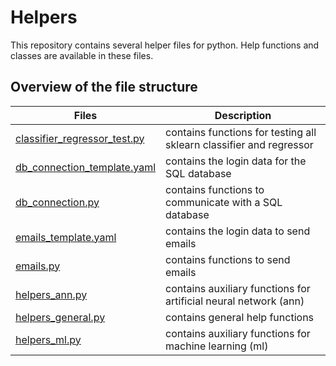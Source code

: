 # Helpers

This repository contains several helper files for python. Help functions and classes are available in these files.


## Overview of the file structure
| Files                                                           | Description                                                   |
| --------------------------------------------------------------- | ------------------------------------------------------------- |
| [classifier_regressor_test.py](classifier_regressor_test.py)    | contains functions for testing all sklearn classifier and regressor   |
| [db_connection_template.yaml](db_connection_template.yaml)      | contains the login data for the SQL database                  |
| [db_connection.py](db_connection.py)                            | contains functions to communicate with a SQL database         |
| [emails_template.yaml](emails_template.yaml)                    | contains the login data to send emails                        |
| [emails.py](emails.py)                                          | contains functions to send emails                             |
| [helpers_ann.py](helpers_ann.py)                                | contains auxiliary functions for artificial neural network (ann)   |
| [helpers_general.py](helpers_general.py)                        | contains general help functions                               |
| [helpers_ml.py](helpers_ml.py)                                  | contains auxiliary functions for machine learning (ml)        |

